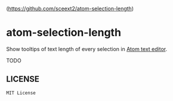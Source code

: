 <!-- README.md, atom-selection-length/
-->
(<https://github.com/sceext2/atom-selection-length>)

# atom-selection-length

Show tooltips of text length of every selection in
[Atom text editor](https://atom.io/).

TODO


## LICENSE

`MIT License`

<!-- end README.md -->
